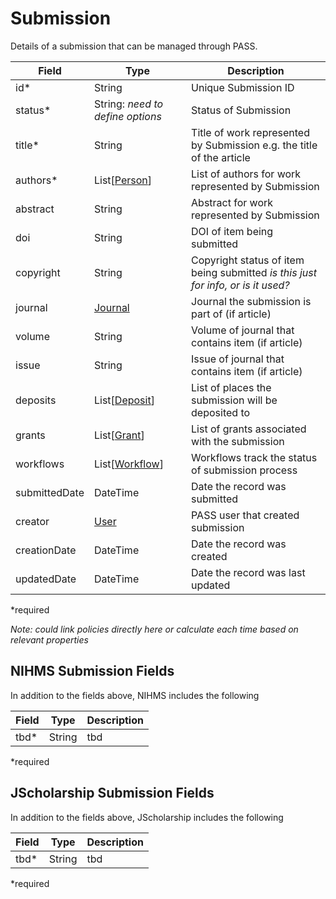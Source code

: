 # Submission
Details of a submission that can be managed through PASS.

| Field  		| Type  		| Description |
| ------------- | ------------- | ------------- |
| id* | String | Unique Submission ID |
| status* |  String: _need to define options_ | Status of Submission |
| title* | String | Title of work represented by Submission e.g. the title of the article |
| authors* | List[[Person](Person.md)]  | List of authors for work represented by Submission |
| abstract | String | Abstract for work represented by Submission |
| doi | String | DOI of item being submitted |
| copyright | String | Copyright status of item being submitted _is this just for info, or is it used?_  |
| journal | [Journal](Journal.md) | Journal the submission is part of (if article) |
| volume | String | Volume of journal that contains item (if article) |
| issue | String | Issue of journal that contains item (if article) |
| deposits | List[[Deposit](Deposit.md)] | List of places the submission will be deposited to |
| grants | List[[Grant](Grant.md)] | List of grants associated with the submission |
| workflows | List[[Workflow](Workflow.md)] | Workflows track the status of submission process |
| submittedDate | DateTime | Date the record was submitted |
| creator | [User](User.md) | PASS user that created submission |
| creationDate | DateTime | Date the record was created |
| updatedDate | DateTime | Date the record was last updated |

*required

_Note: could link policies directly here or calculate each time based on relevant properties_

## NIHMS Submission Fields

In addition to the fields above, NIHMS includes the following

| Field  		| Type  		| Description |
| ------------- | ------------- | ------------- |
| tbd* |  String | tbd |

*required

## JScholarship Submission Fields

In addition to the fields above, JScholarship includes the following

| Field  		| Type  		| Description |
| ------------- | ------------- | ------------- |
| tbd* |  String | tbd |

*required
